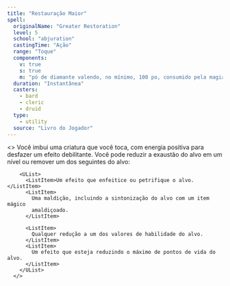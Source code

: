 ```yaml
---
title: "Restauração Maior"
spell:
  originalName: "Greater Restoration"
  level: 5
  school: "abjuration"
  castingTime: "Ação"
  range: "Toque"
  components:
    v: true
    s: true
    m: "pó de diamante valendo, no mínimo, 100 po, consumido pela magia"
  duration: "Instantânea"
  casters:
    - bard
    - cleric
    - druid
  type:
    - utility
  source: "Livro do Jogador"
---
```


<>
<Paragraph>
Você imbui uma criatura que você toca, com energia positiva para
desfazer um efeito debilitante. Você pode reduzir a exaustão do alvo
em um nível ou remover um dos seguintes do alvo:
</Paragraph>

        <UList>
          <ListItem>Um efeito que enfeitice ou petrifique o alvo.</ListItem>
          <ListItem>
            Uma maldição, incluindo a sintonização do alvo com um item mágico
            amaldiçoado.
          </ListItem>

          <ListItem>
            Qualquer redução a um dos valores de habilidade do alvo.
          </ListItem>
          <ListItem>
            Um efeito que esteja reduzindo o máximo de pontos de vida do alvo.
          </ListItem>
        </UList>
      </>
